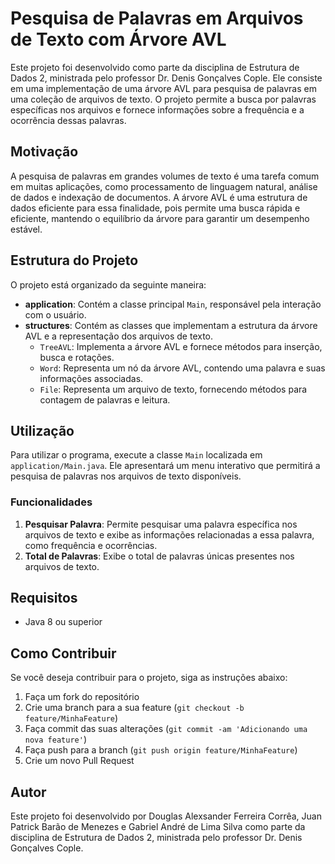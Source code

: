 # Pesquisa de Palavras em Arquivos de Texto com Árvore AVL

Este projeto foi desenvolvido como parte da disciplina de Estrutura de Dados 2, ministrada pelo professor Dr. Denis Gonçalves Cople. Ele consiste em uma implementação de uma árvore AVL para pesquisa de palavras em uma coleção de arquivos de texto. O projeto permite a busca por palavras específicas nos arquivos e fornece informações sobre a frequência e a ocorrência dessas palavras.

## Motivação

A pesquisa de palavras em grandes volumes de texto é uma tarefa comum em muitas aplicações, como processamento de linguagem natural, análise de dados e indexação de documentos. A árvore AVL é uma estrutura de dados eficiente para essa finalidade, pois permite uma busca rápida e eficiente, mantendo o equilíbrio da árvore para garantir um desempenho estável.

## Estrutura do Projeto

O projeto está organizado da seguinte maneira:

- **application**: Contém a classe principal `Main`, responsável pela interação com o usuário.
- **structures**: Contém as classes que implementam a estrutura da árvore AVL e a representação dos arquivos de texto.
  - `TreeAVL`: Implementa a árvore AVL e fornece métodos para inserção, busca e rotações.
  - `Word`: Representa um nó da árvore AVL, contendo uma palavra e suas informações associadas.
  - `File`: Representa um arquivo de texto, fornecendo métodos para contagem de palavras e leitura.

## Utilização

Para utilizar o programa, execute a classe `Main` localizada em `application/Main.java`. Ele apresentará um menu interativo que permitirá a pesquisa de palavras nos arquivos de texto disponíveis.

### Funcionalidades

1. **Pesquisar Palavra**: Permite pesquisar uma palavra específica nos arquivos de texto e exibe as informações relacionadas a essa palavra, como frequência e ocorrências.
2. **Total de Palavras**: Exibe o total de palavras únicas presentes nos arquivos de texto.

## Requisitos

- Java 8 ou superior

## Como Contribuir

Se você deseja contribuir para o projeto, siga as instruções abaixo:

1. Faça um fork do repositório
2. Crie uma branch para a sua feature (`git checkout -b feature/MinhaFeature`)
3. Faça commit das suas alterações (`git commit -am 'Adicionando uma nova feature'`)
4. Faça push para a branch (`git push origin feature/MinhaFeature`)
5. Crie um novo Pull Request

## Autor

Este projeto foi desenvolvido por Douglas Alexsander Ferreira Corrêa, Juan Patrick Barão
de Menezes e Gabriel André de Lima Silva como parte da disciplina de Estrutura de Dados 2, ministrada pelo professor Dr. Denis Gonçalves Cople.
